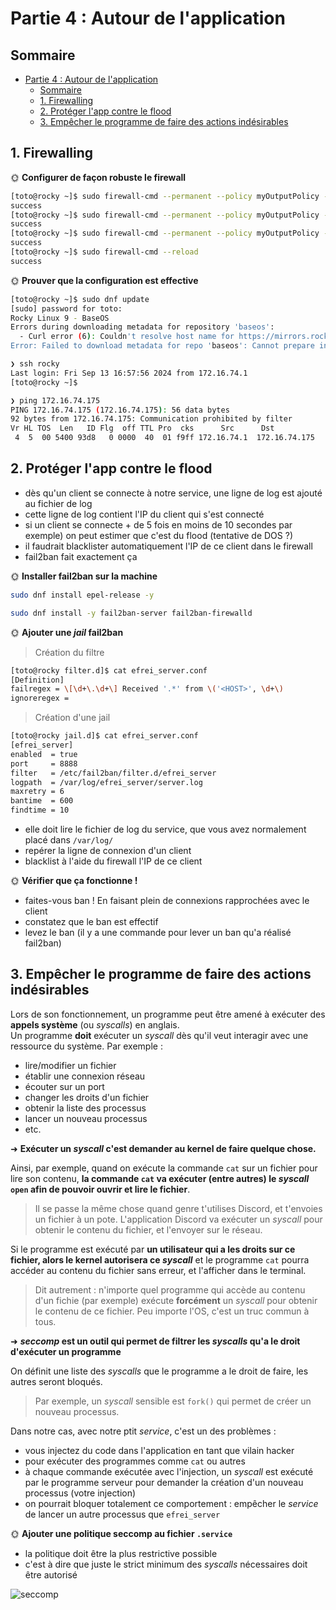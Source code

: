 # Partie 4 : Autour de l'application

## Sommaire

- [Partie 4 : Autour de l'application](#partie-4--autour-de-lapplication)
  - [Sommaire](#sommaire)
  - [1. Firewalling](#1-firewalling)
  - [2. Protéger l'app contre le flood](#2-protéger-lapp-contre-le-flood)
  - [3. Empêcher le programme de faire des actions indésirables](#3-empêcher-le-programme-de-faire-des-actions-indésirables)

## 1. Firewalling


🌞 **Configurer de façon robuste le firewall**

```bash
[toto@rocky ~]$ sudo firewall-cmd --permanent --policy myOutputPolicy --add-ingress-zone HOST
success
[toto@rocky ~]$ sudo firewall-cmd --permanent --policy myOutputPolicy --add-egress-zone ANY
success
[toto@rocky ~]$ sudo firewall-cmd --permanent --policy myOutputPolicy --set-target DROP
success
[toto@rocky ~]$ sudo firewall-cmd --reload
success
```

🌞 **Prouver que la configuration est effective**

```bash
[toto@rocky ~]$ sudo dnf update
[sudo] password for toto: 
Rocky Linux 9 - BaseOS                                                                                       0.0  B/s |   0  B     00:00    
Errors during downloading metadata for repository 'baseos':
  - Curl error (6): Couldn't resolve host name for https://mirrors.rockylinux.org/mirrorlist?arch=aarch64&repo=BaseOS-9 [Could not resolve host: mirrors.rockylinux.org]
Error: Failed to download metadata for repo 'baseos': Cannot prepare internal mirrorlist: Curl error (6): Couldn't resolve host name for https://mirrors.rockylinux.org/mirrorlist?arch=aarch64&repo=BaseOS-9 [Could not resolve host: mirrors.rockylinux.org]
```

```bash
❯ ssh rocky
Last login: Fri Sep 13 16:57:56 2024 from 172.16.74.1
[toto@rocky ~]$ 
```

```bash
❯ ping 172.16.74.175
PING 172.16.74.175 (172.16.74.175): 56 data bytes
92 bytes from 172.16.74.175: Communication prohibited by filter
Vr HL TOS  Len   ID Flg  off TTL Pro  cks      Src      Dst
 4  5  00 5400 93d8   0 0000  40  01 f9ff 172.16.74.1  172.16.74.175 
```

## 2. Protéger l'app contre le flood

- dès qu'un client se connecte à notre service, une ligne de log est ajouté au fichier de log
- cette ligne de log contient l'IP du client qui s'est connecté
- si un client se connecte + de 5 fois en moins de 10 secondes par exemple) on peut estimer que c'est du flood (tentative de DOS ?)
- il faudrait blacklister automatiquement l'IP de ce client dans le firewall
- fail2ban fait exactement ça

🌞 **Installer fail2ban sur la machine**

```bash
sudo dnf install epel-release -y
```

```bash
sudo dnf install -y fail2ban-server fail2ban-firewalld
```

🌞 **Ajouter une *jail* fail2ban**

> Création du filtre

```bash
[toto@rocky filter.d]$ cat efrei_server.conf
[Definition]
failregex = \[\d+\.\d+\] Received '.*' from \('<HOST>', \d+\)
ignoreregex =
```

> Création d'une jail

```bash
[toto@rocky jail.d]$ cat efrei_server.conf 
[efrei_server]
enabled  = true
port     = 8888
filter   = /etc/fail2ban/filter.d/efrei_server
logpath  = /var/log/efrei_server/server.log
maxretry = 6
bantime  = 600
findtime = 10
```

- elle doit lire le fichier de log du service, que vous avez normalement placé dans `/var/log/`
- repérer la ligne de connexion d'un client
- blacklist à l'aide du firewall l'IP de ce client

🌞 **Vérifier que ça fonctionne !**

- faites-vous ban ! En faisant plein de connexions rapprochées avec le client
- constatez que le ban est effectif
- levez le ban (il y a une commande pour lever un ban qu'a réalisé fail2ban)

## 3. Empêcher le programme de faire des actions indésirables

Lors de son fonctionnement, un programme peut être amené à exécuter des **appels système** (ou *syscalls*) en anglais.  
Un programme **doit** exécuter un *syscall* dès qu'il veut interagir avec une ressource du système. Par exemple :

- lire/modifier un fichier
- établir une connexion réseau
- écouter sur un port
- changer les droits d'un fichier
- obtenir la liste des processus
- lancer un nouveau processus
- etc.

➜ **Exécuter un *syscall* c'est demander au kernel de faire quelque chose.**

Ainsi, par exemple, quand on exécute la commande `cat` sur un fichier pour lire son contenu, **la commande `cat` va exécuter (entre autres) le *syscall* `open` afin de pouvoir ouvrir et lire le fichier**.

> Il se passe la même chose quand genre t'utilises Discord, et t'envoies un fichier à un pote. L'application Discord va exécuter un *syscall* pour obtenir le contenu du fichier, et l'envoyer sur le réseau.

Si le programme est exécuté par **un utilisateur qui a les droits sur ce fichier, alors le kernel autorisera ce *syscall*** et le programme `cat` pourra accéder au contenu du fichier sans erreur, et l'afficher dans le terminal.

> Dit autrement : n'importe quel programme qui accède au contenu d'un fichie (par exemple) exécute **forcément** un *syscall* pour obtenir le contenu de ce fichier. Peu importe l'OS, c'est un truc commun à tous.

➜ ***seccomp* est un outil qui permet de filtrer les *syscalls* qu'a le droit d'exécuter un programme**

On définit une liste des *syscalls* que le programme a le droit de faire, les autres seront bloqués.

> Par exemple, un *syscall* sensible est `fork()` qui permet de créer un nouveau processus.

Dans notre cas, avec notre ptit *service*, c'est un des problèmes :

- vous injectez du code dans l'application en tant que vilain hacker
- pour exécuter des programmes comme `cat` ou autres
- à chaque commande exécutée avec l'injection, un *syscall* est exécuté par le programme serveur pour demander la création d'un nouveau processus (votre injection)
- on pourrait bloquer totalement ce comportement : empêcher le *service* de lancer un autre processus que `efrei_server`

🌞 **Ajouter une politique seccomp au fichier `.service`**

- la politique doit être la plus restrictive possible
- c'est à dire que juste le strict minimum des *syscalls* nécessaires doit être autorisé

![seccomp](./img/exploit_seccomp.png)